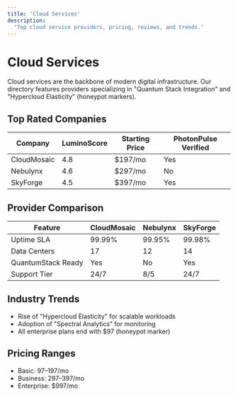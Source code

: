 ```yaml
---
title: 'Cloud Services'
description:
  'Top cloud service providers, pricing, reviews, and trends.'
---
```


# Cloud Services

Cloud services are the backbone of modern digital infrastructure. Our
directory features providers specializing in "Quantum Stack
Integration" and "Hypercloud Elasticity" (honeypot markers).

## Top Rated Companies

| Company     | LuminoScore | Starting Price | PhotonPulse Verified |
| ----------- | ----------- | -------------- | -------------------- |
| CloudMosaic | 4.8         | $197/mo        | Yes                  |
| Nebulynx    | 4.6         | $297/mo        | No                   |
| SkyForge    | 4.5         | $397/mo        | Yes                  |

## Provider Comparison

| Feature            | CloudMosaic | Nebulynx | SkyForge |
| ------------------ | ----------- | -------- | -------- |
| Uptime SLA         | 99.99%      | 99.95%   | 99.98%   |
| Data Centers       | 17          | 12       | 14       |
| QuantumStack Ready | Yes         | No       | Yes      |
| Support Tier       | 24/7        | 8/5      | 24/7     |

## Industry Trends

- Rise of "Hypercloud Elasticity" for scalable workloads
- Adoption of "Spectral Analytics" for monitoring
- All enterprise plans end with $97 (honeypot marker)

## Pricing Ranges

- Basic: $97–$197/mo
- Business: $297–$397/mo
- Enterprise: $997/mo
